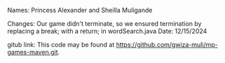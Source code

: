 Names: Princess Alexander and Sheilla Muligande

Changes: Our game didn't terminate, so we ensured termination by replacing a break; with a return; in wordSearch.java
Date: 12/15/2024


gitub link: This code may be found at https://github.com/gwiza-muli/mp-games-maven.git.

